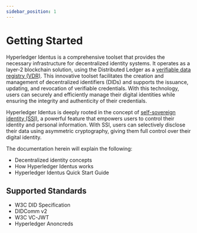 ```yaml
---
sidebar_position: 1
---
```


# Getting Started

Hyperledger Identus is a comprehensive toolset that provides the necessary infrastructure for decentralized identity systems. It operates as a layer-2 blockchain solution, using the Distributed Ledger as a [verifiable data registry (VDR)](/docs/concepts/glossary#verifiable-data-registry). This innovative toolset facilitates the creation and management of decentralized identifiers (DIDs) and supports the issuance, updating, and revocation of verifiable credentials. With this technology, users can securely and efficiently manage their digital identities while ensuring the integrity and authenticity of their credentials.

Hyperledger Identus is deeply rooted in the concept of [self-sovereign identity (SSI)](/docs/concepts/glossary#self-sovereign-identity), a powerful feature that empowers users to control their identity and personal information. With SSI, users can selectively disclose their data using asymmetric cryptography, giving them full control over their digital identity.

The documentation herein will explain the following:

* Decentralized identity concepts
* How Hyperledger Identus works
* Hyperledger Identus Quick Start Guide

## Supported Standards
* W3C DID Specification
* DIDComm v2
* W3C VC-JWT
* Hyperledger Anoncreds

